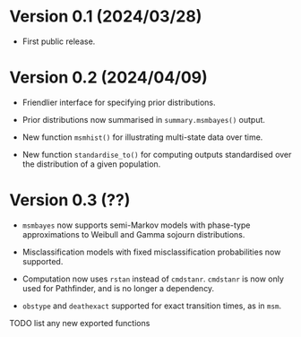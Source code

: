 # Version 0.1 (2024/03/28)

* First public release.


# Version 0.2 (2024/04/09)

* Friendlier interface for specifying prior distributions.

* Prior distributions now summarised in `summary.msmbayes()` output.

* New function `msmhist()` for illustrating multi-state data over time.

* New function `standardise_to()` for computing outputs standardised
  over the distribution of a given population.


# Version 0.3 (??)

* `msmbayes` now supports semi-Markov models with phase-type approximations to Weibull and Gamma sojourn distributions.

* Misclassification models with fixed misclassification probabilities now supported.

* Computation now uses `rstan` instead of `cmdstanr`.  `cmdstanr` is now only used for Pathfinder, and is no longer a dependency.

* `obstype` and `deathexact` supported for exact transition times, as in `msm`. 


TODO list any new exported functions 
